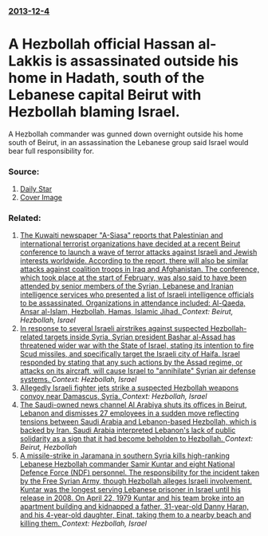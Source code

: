 ### [2013-12-4](/news/2013/12/4/index.md)

# A Hezbollah official Hassan al-Lakkis is assassinated outside his home in Hadath, south of the Lebanese capital Beirut with Hezbollah blaming Israel. 

A Hezbollah commander was gunned down overnight outside his home south of Beirut, in an assassination the Lebanese group said Israel would bear full responsibility for.


### Source:

1. [Daily Star](http://www.dailystar.com.lb/News/Lebanon-News/2013/Dec-04/239853-hezbollah-official-assassinated-outside-his-beirut-home.ashx#axzz2mIdcjbPq)
1. [Cover Image](http://www.dailystar.com.lb//dailystar/Pictures/2013/12/04/230314_img650x420_img650x420_crop.jpg)

### Related:

1. [ The Kuwaiti newspaper "A-Siasa" reports that Palestinian and international terrorist organizations have decided at a recent Beirut conference to launch a wave of terror attacks against Israeli and Jewish interests worldwide. According to the report, there will also be similar attacks against coalition troops in Iraq and Afghanistan. The conference, which took place at the start of February, was also said to have been attended by senior members of the Syrian, Lebanese and Iranian intelligence services who presented a list of Israeli intelligence officials to be assassinated. Organizations in attendance included: Al-Qaeda, Ansar al-Islam, Hezbollah, Hamas, Islamic Jihad. ](/news/2004/02/19/the-kuwaiti-newspaper-a-siasa-reports-that-palestinian-and-international-terrorist-organizations-have-decided-at-a-recent-beirut-conferen.md) _Context: Beirut, Hezbollah, Israel_
2. [In response to several Israeli airstrikes against suspected Hezbollah-related targets inside Syria, Syrian president Bashar al-Assad has threatened wider war with the State of Israel, stating its intention to fire Scud missiles, and specifically target the Israeli city of Haifa. Israel responded by stating that any such actions by the Assad regime, or attacks on its aircraft, will cause Israel to "annihilate" Syrian air defense systems. ](/news/2017/03/25/in-response-to-several-israeli-airstrikes-against-suspected-hezbollah-related-targets-inside-syria-syrian-president-bashar-al-assad-has-thr.md) _Context: Hezbollah, Israel_
3. [Allegedly Israeli fighter jets strike a suspected Hezbollah weapons convoy near Damascus, Syria. ](/news/2016/11/30/allegedly-israeli-fighter-jets-strike-a-suspected-hezbollah-weapons-convoy-near-damascus-syria.md) _Context: Hezbollah, Israel_
4. [The Saudi-owned news channel Al Arabiya shuts its offices in Beirut, Lebanon and dismisses 27 employees in a sudden move reflecting tensions between Saudi Arabia and Lebanon-based Hezbollah, which is backed by Iran. Saudi Arabia interpreted Lebanon's lack of public solidarity as a sign that it had become beholden to Hezbollah. ](/news/2016/04/2/the-saudi-owned-news-channel-al-arabiya-shuts-its-offices-in-beirut-lebanon-and-dismisses-27-employees-in-a-sudden-move-reflecting-tensions.md) _Context: Beirut, Hezbollah_
5. [A missile-strike in Jaramana in southern Syria kills high-ranking Lebanese Hezbollah commander Samir Kuntar and eight National Defence Force (NDF) personnel. The responsibility for the incident taken by the Free Syrian Army, though Hezbollah alleges Israeli involvement. Kuntar was the longest serving Lebanese prisoner in Israel until his release in 2008. On April 22, 1979 Kuntar and his team broke into an apartment building and kidnapped a father, 31-year-old Danny Haran, and his 4-year-old daughter, Einat, taking them to a nearby beach and killing them. ](/news/2015/12/20/a-missile-strike-in-jaramana-in-southern-syria-kills-high-ranking-lebanese-hezbollah-commander-samir-kuntar-and-eight-national-defence-force.md) _Context: Hezbollah, Israel_
